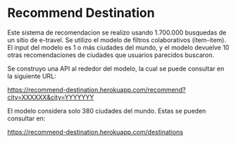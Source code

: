 # Recommend Destination

Este sistema de recomendacion se realizo usando 1.700.000 busquedas de un sitio de e-travel.
Se utilizo el modelo de filtros colaborativos (item-item).
El input del modelo es 1 o más ciudades del mundo, y el modelo devuelve 10 otras recomendaciones de ciudades que usuarios parecidos buscaron.

Se construyo una API al rededor del modelo, la cual se puede consultar en la siguiente URL:

https://recommend-destination.herokuapp.com/recommend?city=XXXXXX&city=YYYYYYY

El modelo considera solo 380 ciudades del mundo. Estas se pueden consultar en:

https://recommend-destination.herokuapp.com/destinations





